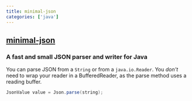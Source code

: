 ```yaml
---
title: minimal-json
categories: ['java']
---
```

## [minimal-json](https://github.com/ralfstx/minimal-json)

### A fast and small JSON parser and writer for Java


You can parse JSON from a `String` or from a `java.io.Reader`. You *don't* need to wrap your reader in a BufferedReader, as the parse method uses a reading buffer.

```java
JsonValue value = Json.parse(string);
```

